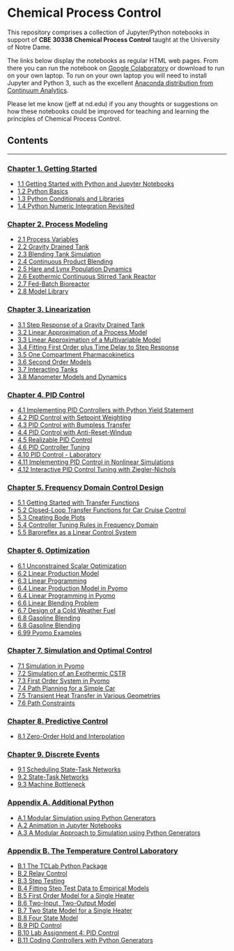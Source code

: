 
# Chemical Process Control

This repository comprises a collection of Jupyter/Python 
notebooks in support of **CBE 30338 Chemical Process Control** taught at the 
University of Notre Dame.

The links below display the notebooks as regular HTML web pages. From there you
can run the notebook on [Google Colaboratory](https://colab.research.google.com)
or download to run on your own laptop. To run on your own laptop you will need
to install Jupyter and Python 3, such as the excellent 
[Anaconda distribution from Continuum Analytics](https://www.continuum.io/downloads).

Please let me know (jeff at nd.edu) if you any thoughts or suggestions on how 
these notebooks could be improved for teaching and learning the principles of 
Chemical Process Control.

## Contents
---

### [Chapter 1. Getting Started](http://nbviewer.jupyter.org/github/jckantor/CBE30338/blob/master/notebooks/01.00-Getting-Started.ipynb)
- [1.1 Getting Started with Python and Jupyter Notebooks](http://nbviewer.jupyter.org/github/jckantor/CBE30338/blob/master/notebooks/01.01-Getting-Started-with-Python-and-Jupyter-Notebooks.ipynb)
- [1.2 Python Basics](http://nbviewer.jupyter.org/github/jckantor/CBE30338/blob/master/notebooks/01.02-Python-Basics.ipynb)
- [1.3 Python Conditionals and Libraries](http://nbviewer.jupyter.org/github/jckantor/CBE30338/blob/master/notebooks/01.03-Python-Conditionals-and-Libraries.ipynb)
- [1.4 Python Numeric Integration Revisited](http://nbviewer.jupyter.org/github/jckantor/CBE30338/blob/master/notebooks/01.04-Python-Numeric-Integration-Revisited.ipynb)

### [Chapter 2. Process Modeling](http://nbviewer.jupyter.org/github/jckantor/CBE30338/blob/master/notebooks/02.00-Process-Modeling.ipynb)
- [2.1 Process Variables](http://nbviewer.jupyter.org/github/jckantor/CBE30338/blob/master/notebooks/02.01-Process-Variables.ipynb)
- [2.2 Gravity Drained Tank](http://nbviewer.jupyter.org/github/jckantor/CBE30338/blob/master/notebooks/02.02-Gravity-Drained-Tank.ipynb)
- [2.3 Blending Tank Simulation](http://nbviewer.jupyter.org/github/jckantor/CBE30338/blob/master/notebooks/02.03-Blending-Tank-Simulation.ipynb)
- [2.4 Continuous Product Blending](http://nbviewer.jupyter.org/github/jckantor/CBE30338/blob/master/notebooks/02.04-Continuous-Product-Blending.ipynb)
- [2.5 Hare and Lynx Population Dynamics](http://nbviewer.jupyter.org/github/jckantor/CBE30338/blob/master/notebooks/02.05-Hare-and-Lynx-Population-Dynamics.ipynb)
- [2.6 Exothermic Continuous Stirred Tank Reactor](http://nbviewer.jupyter.org/github/jckantor/CBE30338/blob/master/notebooks/02.06-Exothermic-CSTR.ipynb)
- [2.7 Fed-Batch Bioreactor](http://nbviewer.jupyter.org/github/jckantor/CBE30338/blob/master/notebooks/02.07-Fed-Batch-Bioreactor.ipynb)
- [2.8 Model Library](http://nbviewer.jupyter.org/github/jckantor/CBE30338/blob/master/notebooks/02.08-Model-Library.ipynb)

### [Chapter 3. Linearization](http://nbviewer.jupyter.org/github/jckantor/CBE30338/blob/master/notebooks/03.00-Linearization.ipynb)
- [3.1 Step Response of a Gravity Drained Tank](http://nbviewer.jupyter.org/github/jckantor/CBE30338/blob/master/notebooks/03.01-Step-Response-of-a-Gravity-Drained-Tank.ipynb)
- [3.2 Linear Approximation of a Process Model](http://nbviewer.jupyter.org/github/jckantor/CBE30338/blob/master/notebooks/03.02-Linear-Approximation-of-a-Process-Model.ipynb)
- [3.3 Linear Approximation of a Multivariable Model](http://nbviewer.jupyter.org/github/jckantor/CBE30338/blob/master/notebooks/03.03-Linear-Approximation-of-a-Multivariable-Model.ipynb)
- [3.4 Fitting First Order plus Time Delay to Step Response](http://nbviewer.jupyter.org/github/jckantor/CBE30338/blob/master/notebooks/03.04-Fitting-First-Order-plus-Time-Delay-to-Step-Response.ipynb)
- [3.5 One Compartment Pharmacokinetics](http://nbviewer.jupyter.org/github/jckantor/CBE30338/blob/master/notebooks/03.05-One-Compartment-Pharmacokinetics.ipynb)
- [3.6 Second Order Models](http://nbviewer.jupyter.org/github/jckantor/CBE30338/blob/master/notebooks/03.06-Second-Order-Models.ipynb)
- [3.7 Interacting Tanks](http://nbviewer.jupyter.org/github/jckantor/CBE30338/blob/master/notebooks/03.07-Interacting-Tanks.ipynb)
- [3.8 Manometer Models and Dynamics](http://nbviewer.jupyter.org/github/jckantor/CBE30338/blob/master/notebooks/03.08-Manometer-Models-and-Dynamics.ipynb)

### [Chapter 4. PID Control](http://nbviewer.jupyter.org/github/jckantor/CBE30338/blob/master/notebooks/04.00-PID_Control.ipynb)
- [4.1 Implementing PID Controllers with Python Yield Statement](http://nbviewer.jupyter.org/github/jckantor/CBE30338/blob/master/notebooks/04.01-Implementing_PID_Control_with_Python_Yield_Statement.ipynb)
- [4.2 PID Control with Setpoint Weighting](http://nbviewer.jupyter.org/github/jckantor/CBE30338/blob/master/notebooks/04.02-PID_Control_with_Setpoint_Weighting.ipynb)
- [4.3 PID Control with Bumpless Transfer](http://nbviewer.jupyter.org/github/jckantor/CBE30338/blob/master/notebooks/04.03-PID_Control_with_Bumpless_Transfer.ipynb)
- [4.4 PID Control with Anti-Reset-Windup](http://nbviewer.jupyter.org/github/jckantor/CBE30338/blob/master/notebooks/04.04-PID-Control-with-Anti--Reset--Windup.ipynb)
- [4.5 Realizable PID Control](http://nbviewer.jupyter.org/github/jckantor/CBE30338/blob/master/notebooks/04.05-Realizable-PID-Control.ipynb)
- [4.6 PID Controller Tuning](http://nbviewer.jupyter.org/github/jckantor/CBE30338/blob/master/notebooks/04.06-PID-Controller-Tuning.ipynb)
- [4.10 PID Control - Laboratory](http://nbviewer.jupyter.org/github/jckantor/CBE30338/blob/master/notebooks/04.10-PID-Control.ipynb)
- [4.11 Implementing PID Control in Nonlinear Simulations](http://nbviewer.jupyter.org/github/jckantor/CBE30338/blob/master/notebooks/04.11-Implementing-PID-Control-in-Nonlinear-Simulations.ipynb)
- [4.12 Interactive PID Control Tuning with  Ziegler-Nichols](http://nbviewer.jupyter.org/github/jckantor/CBE30338/blob/master/notebooks/04.12-Interactive-PID-Control-Tuning-with-Ziegler--Nichols.ipynb)

### [Chapter 5. Frequency Domain Control Design](http://nbviewer.jupyter.org/github/jckantor/CBE30338/blob/master/notebooks/05.00-Frequency-Domain-Control-Design.ipynb)
- [5.1 Getting Started with Transfer Functions](http://nbviewer.jupyter.org/github/jckantor/CBE30338/blob/master/notebooks/05.01-Getting-Started-with-Transfer-Functions.ipynb)
- [5.2 Closed-Loop Transfer Functions for Car Cruise Control](http://nbviewer.jupyter.org/github/jckantor/CBE30338/blob/master/notebooks/05.02-Closed--Loop-Transfer-Functions-for-Car-Cruise-Control.ipynb)
- [5.3 Creating Bode Plots](http://nbviewer.jupyter.org/github/jckantor/CBE30338/blob/master/notebooks/05.03-Creating-Bode-Plots.ipynb)
- [5.4 Controller Tuning Rules in Frequency Domain](http://nbviewer.jupyter.org/github/jckantor/CBE30338/blob/master/notebooks/05.04-Controller-Tuning-Rules-in-Frequency-Domain.ipynb)
- [5.5 Baroreflex as a Linear Control System](http://nbviewer.jupyter.org/github/jckantor/CBE30338/blob/master/notebooks/05.05-Baroreflex-as-a-Linear-Control-System.ipynb)

### [Chapter 6. Optimization](http://nbviewer.jupyter.org/github/jckantor/CBE30338/blob/master/notebooks/06.00-Optimization.ipynb)
- [6.1 Unconstrained Scalar Optimization](http://nbviewer.jupyter.org/github/jckantor/CBE30338/blob/master/notebooks/06.01-Unconstrained-Scalar-Optimization.ipynb)
- [6.2 Linear Production Model](http://nbviewer.jupyter.org/github/jckantor/CBE30338/blob/master/notebooks/06.02-Linear-Production-Model.ipynb)
- [6.3 Linear Programming](http://nbviewer.jupyter.org/github/jckantor/CBE30338/blob/master/notebooks/06.03-Linear-Programming.ipynb)
- [6.4 Linear Production Model in Pyomo](http://nbviewer.jupyter.org/github/jckantor/CBE30338/blob/master/notebooks/06.04-Linear-Production-Model-in-Pyomo.ipynb)
- [6.4 Linear Programming in Pyomo](http://nbviewer.jupyter.org/github/jckantor/CBE30338/blob/master/notebooks/06.04-Linear-Programming-in-Pyomo.ipynb)
- [6.6 Linear Blending Problem](http://nbviewer.jupyter.org/github/jckantor/CBE30338/blob/master/notebooks/06.06-Linear-Blending-Problem.ipynb)
- [6.7 Design of a Cold Weather Fuel](http://nbviewer.jupyter.org/github/jckantor/CBE30338/blob/master/notebooks/06.07-Design-of-a-Cold-Weather-Fuel.ipynb)
- [6.8 Gasoline Blending](http://nbviewer.jupyter.org/github/jckantor/CBE30338/blob/master/notebooks/06.08-Gasoline-Blending-Answer-Key.ipynb)
- [6.8 Gasoline Blending](http://nbviewer.jupyter.org/github/jckantor/CBE30338/blob/master/notebooks/06.08-Gasoline-Blending.ipynb)
- [6.99 Pyomo Examples](http://nbviewer.jupyter.org/github/jckantor/CBE30338/blob/master/notebooks/06.99-Pyomo-Examples.ipynb)

### [Chapter 7. Simulation and Optimal Control](http://nbviewer.jupyter.org/github/jckantor/CBE30338/blob/master/notebooks/07.00-Simulation-and-Optimal-Control.ipynb)
- [7.1 Simulation in Pyomo](http://nbviewer.jupyter.org/github/jckantor/CBE30338/blob/master/notebooks/07.01-Simulation-in-Pyomo.ipynb)
- [7.2 Simulation of an Exothermic CSTR](http://nbviewer.jupyter.org/github/jckantor/CBE30338/blob/master/notebooks/07.02-Simulation-of-an-Exothermic-CSTR.ipynb)
- [7.3 First Order System in Pyomo](http://nbviewer.jupyter.org/github/jckantor/CBE30338/blob/master/notebooks/07.03-First-Order-System-in-Pyomo.ipynb)
- [7.4 Path Planning for a Simple Car](http://nbviewer.jupyter.org/github/jckantor/CBE30338/blob/master/notebooks/07.04-Path-Planning-for-a-Simple-Car.ipynb)
- [7.5 Transient Heat Transfer in Various Geometries](http://nbviewer.jupyter.org/github/jckantor/CBE30338/blob/master/notebooks/07.05-Transient-Heat-Transfer-in-Various-Geometries.ipynb)
- [7.6 Path Constraints](http://nbviewer.jupyter.org/github/jckantor/CBE30338/blob/master/notebooks/07.06-Path-Constraints.ipynb)

### [Chapter 8. Predictive Control](http://nbviewer.jupyter.org/github/jckantor/CBE30338/blob/master/notebooks/08.00-Predictive-Control.ipynb)
- [8.1 Zero-Order Hold and Interpolation](http://nbviewer.jupyter.org/github/jckantor/CBE30338/blob/master/notebooks/08.01-Zero-Order-Hold-and-Interpolation.ipynb)

### [Chapter 9. Discrete Events](http://nbviewer.jupyter.org/github/jckantor/CBE30338/blob/master/notebooks/09.00-Discrete-Events.ipynb)
- [9.1 Scheduling State-Task Networks](http://nbviewer.jupyter.org/github/jckantor/CBE30338/blob/master/notebooks/09.01-Scheduling-Multipurpose-Batch-Processes-using-State--Task-Networks.ipynb)
- [9.2 State-Task Networks](http://nbviewer.jupyter.org/github/jckantor/CBE30338/blob/master/notebooks/09.02-State--Task-Networks.ipynb)
- [9.3 Machine Bottleneck](http://nbviewer.jupyter.org/github/jckantor/CBE30338/blob/master/notebooks/09.03-Machine-Bottleneck.ipynb)

### [Appendix A. Additional Python](http://nbviewer.jupyter.org/github/jckantor/CBE30338/blob/master/notebooks/A.00-Additional-Python.ipynb)
- [A.1 Modular Simulation using Python Generators](http://nbviewer.jupyter.org/github/jckantor/CBE30338/blob/master/notebooks/A.01-Modular-Approach-to-Simulation-using-Python-Generators.ipynb)
- [A.2 Animation in Jupyter Notebooks](http://nbviewer.jupyter.org/github/jckantor/CBE30338/blob/master/notebooks/A.02-Animation-in-Jupyter-Notebooks.ipynb)
- [A.3 A Modular Approach to Simulation using Python Generators](http://nbviewer.jupyter.org/github/jckantor/CBE30338/blob/master/notebooks/A.03-Modular-Simulation-using-Python-Generators.ipynb)

### [Appendix B. The Temperature Control Laboratory](http://nbviewer.jupyter.org/github/jckantor/CBE30338/blob/master/notebooks/B.00-TCLab.ipynb)
- [B.1 The TCLab Python Package](http://nbviewer.jupyter.org/github/jckantor/CBE30338/blob/master/notebooks/B.01-The-TCLab-Python-Package.ipynb)
- [B.2 Relay Control](http://nbviewer.jupyter.org/github/jckantor/CBE30338/blob/master/notebooks/B.02-Relay-Control.ipynb)
- [B.3 Step Testing](http://nbviewer.jupyter.org/github/jckantor/CBE30338/blob/master/notebooks/B.03-Step-Testing.ipynb)
- [B.4 Fitting Step Test Data to Empirical Models](http://nbviewer.jupyter.org/github/jckantor/CBE30338/blob/master/notebooks/B.04-Fitting-Step-Test-Data-to-Empirical-Models.ipynb)
- [B.5 First Order Model for a Single Heater](http://nbviewer.jupyter.org/github/jckantor/CBE30338/blob/master/notebooks/B.05-First-Order-Model-for-a-Single-Heater.ipynb)
- [B.6 Two-Input, Two-Output Model](http://nbviewer.jupyter.org/github/jckantor/CBE30338/blob/master/notebooks/B.06-Two-Input-Two-Output-Model.ipynb)
- [B.7 Two State Model for a Single Heater](http://nbviewer.jupyter.org/github/jckantor/CBE30338/blob/master/notebooks/B.07-Two-State-Model-for-a-Single-Heater.ipynb)
- [B.8 Four State Model](http://nbviewer.jupyter.org/github/jckantor/CBE30338/blob/master/notebooks/B.08-Four-State-Model.ipynb)
- [B.9 PID Control](http://nbviewer.jupyter.org/github/jckantor/CBE30338/blob/master/notebooks/B.09-PID_Control.ipynb)
- [B.10 Lab Assignment 4: PID Control](http://nbviewer.jupyter.org/github/jckantor/CBE30338/blob/master/notebooks/B.10-Lab-Assignment-4--PID-Control.ipynb)
- [B.11 Coding Controllers with Python Generators](http://nbviewer.jupyter.org/github/jckantor/CBE30338/blob/master/notebooks/B.11-Coding-Controllers-with-Python-Generators.ipynb)